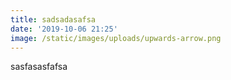 ```yaml
---
title: sadsadasafsa
date: '2019-10-06 21:25'
image: /static/images/uploads/upwards-arrow.png
---
```

sasfasasfafsa
